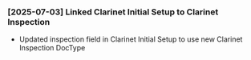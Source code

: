 ### [2025-07-03] Linked Clarinet Initial Setup to Clarinet Inspection
- Updated inspection field in Clarinet Initial Setup to use new Clarinet Inspection DocType
